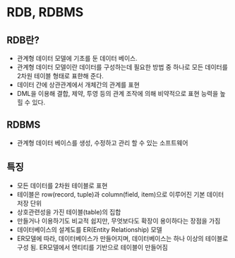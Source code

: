 # RDB, RDBMS
## RDB란?
-  관계형 데이터 모델에 기초를 둔 데이터 베이스. 
- 관계형 데이터 모델이란 데이터를 구성하는데 필요한 방법 중 하나로 모든 데이터를 2차원 테이블 형태로 표햔해 준다.
- 데이터 간에 상관관계에서 개체간의 관계를 표현
- DML을 이용해 결합, 제약, 투영 등의 관계 조작에 의해 비약적으로 표현 능력을 높힐 수 있다.

## RDBMS
- 관계형 데이터 베이스를 생성, 수정하고 관리 할 수 있는 소프트웨어

## 특징

- 모든 데이터를 2차원 테이블로 표현
- 테이블은 row(record, tuple)과 column(field, item)으로 이루어진 기본 데이터 저장 단위
- 상호관련성을 가진 테이블(table)의 집합
- 만들거나 이용하기도 비교적 쉽지만, 무엇보다도 확장이 용이하다는 장점을 가짐
- 데이터베이스의 설계도를 ER(Entity Relationship) 모델
- ER모델에 따라, 데이터베이스가 만들어지며, 데이터베이스는 하나 이상의 테이블로 구성 됨. ER모델에서 엔티티를 기반으로 테이블이 만들어짐
